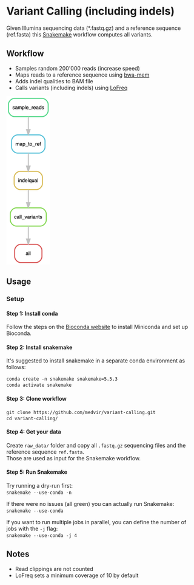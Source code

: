 # Variant Calling (including indels)
Given Illumina sequencing data (\*.fastq.gz) and a reference sequence (ref.fasta) this [Snakemake](https://snakemake.readthedocs.io/en/stable/index.html) workflow computes all variants.

## Workflow
- Samples random 200'000 reads (increase speed)
- Maps reads to a reference sequence using [bwa-mem](http://bio-bwa.sourceforge.net/)
- Adds indel qualities to BAM file
- Calls variants (including indels) using [LoFreq](https://csb5.github.io/lofreq/)

![rulegraph](rulegraph.png)

## Usage
### Setup
#### Step 1: Install conda
Follow the steps on the [Bioconda website](https://bioconda.github.io/user/install.html#) to install Miniconda and set up Bioconda.

#### Step 2: Install snakemake
It's suggested to install snakemake in a separate conda environment as follows:
```
conda create -n snakemake snakemake=5.5.3
conda activate snakemake
```

#### Step 3: Clone workflow
```
git clone https://github.com/medvir/variant-calling.git
cd variant-calling/
```

#### Step 4: Get your data
Create `raw_data/` folder and copy all `.fastq.gz` sequencing files and the reference sequence `ref.fasta`.  
Those are used as input for the Snakemake workflow.

#### Step 5: Run Snakemake
Try running a dry-run first:  
`snakemake --use-conda -n`  

If there were no issues (all green) you can actually run Snakemake:  
`snakemake --use-conda`  

If you want to run multiple jobs in parallel, you can define the number of jobs with the `-j` flag:  
`snakemake --use-conda -j 4`  

## Notes
- Read clippings are not counted  
- LoFreq sets a minimum coverage of 10 by default
